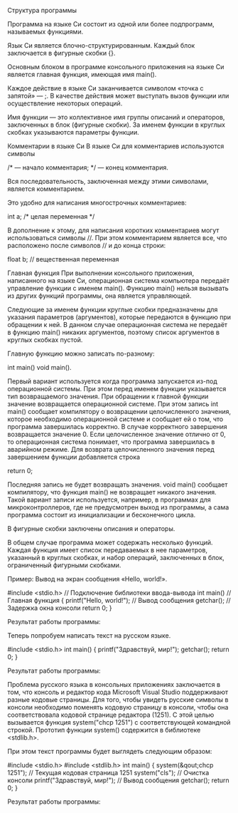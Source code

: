 Структура программы

Программа на языке Си состоит из одной или более подпрограмм, называемых функциями.

Язык Си является блочно-структурированным. Каждый блок заключается в фигурные скобки {}.

Основным блоком в программе консольного приложения на языке Си является главная функция, имеющая имя main().

Каждое действие в языке Си заканчивается символом «точка с запятой» — ;. В качестве действия может выступать вызов функции или осуществление некоторых операций.

Имя функции — это коллективное имя группы описаний и операторов, заключенных в блок (фигурные скобки). За именем функции в круглых скобках указываются параметры функции.

Комментарии в языке Си
В языке Си  для комментариев используются символы

/* — начало комментария;
*/ — конец комментария.

Вся последовательность, заключенная между этими символами, является комментарием.

Это удобно для написания многострочных комментариев:
 
 int a;   /* целая переменная */

В дополнение к этому, для написания коротких комментариев могут использоваться символы //. При этом комментарием является все, что расположено после символов // и до конца строки:

 float b; // вещественная переменная

Главная функция
При выполнении консольного приложения, написанного на языке Си, операционная система компьютера передаёт управление функции с именем main(). Функцию main() нельзя вызывать из других функций программы, она является управляющей.

Следующие за именем функции круглые скобки предназначены для указания параметров (аргументов), которые передаются в функцию при обращении к ней. В данном случае операционная система не передаёт в функцию main() никаких аргументов, поэтому список аргументов в круглых скобках пустой.

Главную функцию можно записать по-разному:

int main()
void main().

Первый вариант используется когда программа запускается из-под операционной системы. При этом перед именем функции указывается тип возвращаемого значения. При обращении к главной функции значение возвращается операционной системе. При этом запись int main() сообщает компилятору о возвращении целочисленного значения, которое необходимо операционной системе и сообщает ей о том, что программа завершилась корректно. В случае корректного завершения возвращается значение 0. Если целочисленное значение отлично от 0, то операционная система понимает, что программа завершилась в аварийном режиме. Для возврата целочисленного значения перед завершением функции добавляется строка

 return 0;

Последняя запись не будет возвращать значения. void main() сообщает компилятору, что функция main() не возвращает никакого значения. Такой вариант записи используется, например, в программах для микроконтроллеров, где не предусмотрен выход из программы, а сама программа состоит из инициализации и бесконечного цикла.

В фигурные скобки заключены описания и операторы.

В общем случае программа может содержать несколько функций. Каждая функция имеет список передаваемых в нее параметров, указанный в круглых скобках, и набор операций, заключенных в блок, ограниченный фигурными скобками.

Пример: Вывод на экран сообщения «Hello, world!».



#include  <stdio.h> // Подключение библиотеки ввода-вывода
int main()         // Главная функция
{
  printf("Hello, world!"); // Вывод сообщения
  getchar();               // Задержка окна консоли
  return 0;
}

Результат работы программы:

Теперь попробуем написать текст на русском языке.

#include <stdio.h>
int main()
{
  printf("Здравствуй, мир!");
  getchar();
  return 0;
}

Результат работы программы:


Проблема русского языка в консольных приложениях заключается в том, что консоль и редактор кода Microsoft Visual Studio поддерживают разные кодовые страницы. Для того, чтобы увидеть русские символы в консоли необходимо поменять кодовую страницу в консоли, чтобы она соответствовала кодовой странице редактора (1251). С этой целью вызывается функция system("chcp 1251") с соответствующей командной строкой. Прототип функции system() содержится в библиотеке <stdlib.h>.

При этом текст программы будет выглядеть следующим образом:


#include <stdio.h>
#include <stdlib.h>
int main()
{
  system(&qout;chcp 1251");        // Текущая кодовая страница 1251
  system("cls");              // Очистка консоли
  printf("Здравствуй, мир!"); // Вывод сообщения
  getchar();
  return 0;
}

Результат работы программы: